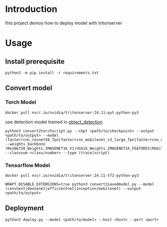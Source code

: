 # Introduction

this project demos how to deploy model with tritonserver

# Usage

## Install prerequisite

```shell
python3 -m pip install -r requirements.txt
```

## Convert model

### Torch Model

```shell
docker pull nvcr.io/nvidia/tritonserver:24.11-pyt-python-py3
```

use detection model trained in [object_detection](../object_detection)

```shell
python3 convert2torchscript.py --ckpt <path/to/checkpoint> --output <path/to/output> --model (fasterrcnn_resnet50_fpn|fasterrcnn_mobilenet_v3_large_fpn|fasterrcnn_mobilenet_v3_large_320_fpn|fcos_resnet50_fpn|retinanet_resnet50_fpn|ssd300_vgg16|ssdlite320_mobilenet_v3_large|maskrcnn_resnet50_fpn|keypointrcnn_resnet50_fpn) --weights_backbone (ResNet50_Weights.IMAGENET1K_V1|VGG16_Weights.IMAGENET1K_FEATURES|MobileNet_V3_Large_Weights.IMAGENET1K_V1) --classnum <class/number> --type (trace|script)
```

### Tensorflow Model

```shell
docker pull nvcr.io/nvidia/tritonserver:24.11-tf2-python-py3
```

```shell
WRAPT_DISABLE_EXTENSIONS=true python3 convert2savedmodel.py --model (convnext|densenet|efficientnet|inception|mobilenet) --output <path/to/output>
```

## Deployment

```shell
python3 deploy.py --model <path/to/model> --host <host> --port <port>
```

